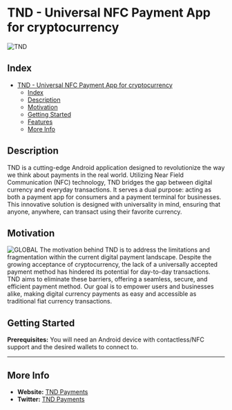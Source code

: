 # TND - Universal NFC Payment App for cryptocurrency

![TND](https://i.imgur.com/F9IO0LQ.png "Payment Screen")

## Index

- [TND - Universal NFC Payment App for cryptocurrency](#tnd---universal-nfc-payment-app-for-cryptocurrency)
  - [Index](#index)
  - [Description](#description)
  - [Motivation](#motivation)
  - [Getting Started](#getting-started)
  - [Features](#features)
  - [More Info](#more-info)

## Description

TND is a cutting-edge Android application designed to revolutionize the way we think about payments in the real world. Utilizing Near Field Communication (NFC) technology, TND bridges the gap between digital currency and everyday transactions. It serves a dual purpose: acting as both a payment app for consumers and a payment terminal for businesses. This innovative solution is designed with universality in mind, ensuring that anyone, anywhere, can transact using their favorite currency.

## Motivation

![GLOBAL ](https://i.imgur.com/W5AfbVe.png)
The motivation behind TND is to address the limitations and fragmentation within the current digital payment landscape. Despite the growing acceptance of cryptocurrency, the lack of a universally accepted payment method has hindered its potential for day-to-day transactions. TND aims to eliminate these barriers, offering a seamless, secure, and efficient payment method. Our goal is to empower users and businesses alike, making digital currency payments as easy and accessible as traditional fiat currency transactions.

## Getting Started

**Prerequisites:** You will need an Android device with contactless/NFC support and the desired wallets to connect to.

---

## More Info

- **Website:** [TND Payments](https://www.tndpayments.com/)
- **Twitter:** [TND Payments](https://twitter.com/TNDpayments)
